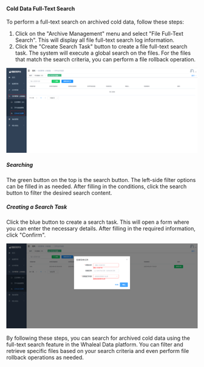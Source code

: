 #### Cold Data Full-Text Search

To perform a full-text search on archived cold data, follow these steps:

1. Click on the "Archive Management" menu and select "File Full-Text Search". This will display all file full-text search log information.
2. Click the "Create Search Task" button to create a file full-text search task. The system will execute a global search on the files. For the files that match the search criteria, you can perform a file rollback operation.

![Cold Data Full-Text Search](../../../images/whalealDataImages/image-20230620170814233.png)

##### Searching

The green button on the top is the search button. The left-side filter options can be filled in as needed. After filling in the conditions, click the search button to filter the desired search content.

##### Creating a Search Task

Click the blue button to create a search task. This will open a form where you can enter the necessary details. After filling in the required information, click "Confirm".

![Creating a Search Task](../../../images/whalealDataImages/image-20230620171123012.png)

By following these steps, you can search for archived cold data using the full-text search feature in the Whaleal Data platform. You can filter and retrieve specific files based on your search criteria and even perform file rollback operations as needed.